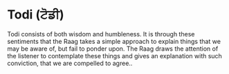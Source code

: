 # Todi (ਟੋਡੀ)

Todi consists of both wisdom and humbleness. It is through these sentiments that the Raag takes a simple approach to explain things that we may be aware of, but fail to ponder upon. The Raag draws the attention of the listener to contemplate these things and gives an explanation with such conviction, that we are compelled to agree..